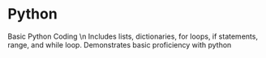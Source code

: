 # Python
Basic Python Coding \n
Includes lists, dictionaries, for loops, if statements, range, and while loop. 
Demonstrates basic proficiency with python
